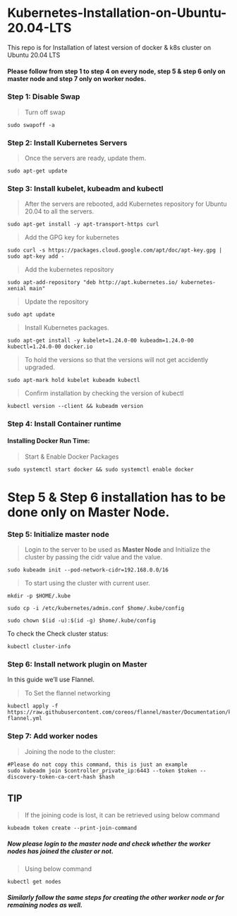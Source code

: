 # Kubernetes-Installation-on-Ubuntu-20.04-LTS
This repo is for Installation of latest version of docker &amp; k8s cluster on Ubuntu 20.04 LTS

#### Please follow from step 1 to step 4 on every node, step 5 & step 6 only on master node and step 7 only on worker nodes.

### **Step 1: Disable Swap**

> Turn off swap
```
sudo swapoff -a
```

### **Step 2: Install Kubernetes Servers**

> Once the servers are ready, update them.
```
sudo apt-get update 
```
### **Step 3: Install kubelet, kubeadm and kubectl**

> After the servers are rebooted, add Kubernetes repository for Ubuntu 20.04 to all the servers.
```
sudo apt-get install -y apt-transport-https curl
```
> Add the GPG key for kubernetes

```
sudo curl -s https://packages.cloud.google.com/apt/doc/apt-key.gpg | sudo apt-key add -
```
> Add the kubernetes repository
```
sudo apt-add-repository "deb http://apt.kubernetes.io/ kubernetes-xenial main"
```
> Update the repository
```
sudo apt update
```
> Install Kubernetes packages.
```
sudo apt-get install -y kubelet=1.24.0-00 kubeadm=1.24.0-00 kubectl=1.24.0-00 docker.io
```
> To hold the versions so that the versions will not get accidently upgraded.
```
sudo apt-mark hold kubelet kubeadm kubectl
```
> Confirm installation by checking the version of kubectl
```
kubectl version --client && kubeadm version
```
### **Step 4: Install Container runtime**

#### Installing Docker Run Time:
> Start & Enable Docker Packages
```
sudo systemctl start docker && sudo systemctl enable docker
```
# **Step 5 & Step 6 installation has to be done only on Master Node.**

### **Step 5: Initialize master node**

> Login to the server to be used as **Master Node** and Initialize the cluster by passing the cidr value and the value.
```
sudo kubeadm init --pod-network-cidr=192.168.0.0/16
```
> To start using the cluster with current user.
```
mkdir -p $HOME/.kube
```
```
sudo cp -i /etc/kubernetes/admin.conf $home/.kube/config
```
```
sudo chown $(id -u):$(id -g) $home/.kube/config
```
To check the Check cluster status:
```
kubectl cluster-info
```
### **Step 6: Install network plugin on Master**

In this guide we’ll use Flannel.

> To Set the flannel networking
```
kubectl apply -f https://raw.githubusercontent.com/coreos/flannel/master/Documentation/kube-flannel.yml
```
### **Step 7: Add worker nodes**

> Joining the node to the cluster:
```
#Please do not copy this command, this is just an example
sudo kubeadm join $controller_private_ip:6443 --token $token --discovery-token-ca-cert-hash $hash
```
## TIP
> If the joining code is lost, it can be retrieved using below command
```
kubeadm token create --print-join-command
```

##### Now please login to the master node and check whether the worker nodes has joined the cluster or not.

> Using below command
```
kubectl get nodes
```
##### Similarly follow the same steps for creating the other worker node or for remaining nodes as well.







